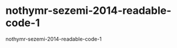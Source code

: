 nothymr-sezemi-2014-readable-code-1
===================================

nothymr-sezemi-2014-readable-code-1
